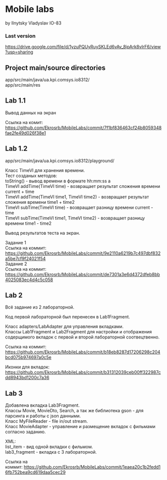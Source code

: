 # Mobile labs #
  
by Ilnytsky Vladyslav IO-83  

### Last version ###  
https://drive.google.com/file/d/1yzuPQUyRuySKLEd6vAv_8ipArk8vlrF6/view?usp=sharing
  
## Project main/source directories ##  
  
app/src/main/java/ua.kpi.comsys.io8312/  
app/src/main/res  
  
## Lab 1.1 ##  
  
Вывод данных на экран  
  
Ссылка на комит: https://github.com/Ekrosrb/MobileLabs/commit/7f1bf836463cf24b8059348fae2fe49d026f38e1  
  
## Lab 1.2 ##
  
app/src/main/java/ua.kpi.comsys.io8312/playground/  
  
Класс TimeVI для хранения времени.  
Тест созданых методов:  
toString() - вывод времени в формате hh:mm:ss a  
TimeVI addTime(TimeVI time) - возвращает результат сложения времени current + time  
TimeVI addTime(TimeVI time1, TimeVI time2) - возвращает результат сложения времени time1 + time2  
TimeVI subTime(TimeVI time) - возвращает разницу времени current - time  
TimeVI subTime(TimeVI time1, TimeVI time2) - возвращает разницу времени time1 - time2  
  
Вывод результатов теста на экран.  
  
Задание 1  
Ccылка на коммит: https://github.com/Ekrosrb/MobileLabs/commit/9e2110a6219b7c497dbf832a5be7cf9f24021f54  
Задание 2  
Ccылка на коммит: https://github.com/Ekrosrb/MobileLabs/commit/de7301a3e6d4372dfeb8bb4025083ec4d4c5c058  

## Lab 2 ##  
  
Всё задание из 2 лабораторной.  
  
Код первой лабораторной был перенесен в Lab1Fragment.  
   
Класс adapters/LabAdapter для управления вкладками.  
Классы Lab1Fragment и Lab2Fragment для настройки и отображения содерщимого вкладок с первой и второй лабораторной соотвецтвенно.  
  
Ссылка на коммит: https://github.com/Ekrosrb/MobileLabs/commit/b18eb8287d17206298c204bcd075b974697a0c5e  
  
Иконки для вкладок: https://github.com/Ekrosrb/MobileLabs/commit/b31312039ceb00ff322987cdd8943bd1200c7a36  
  
## Lab 3 ##   
  
Добавлена вкладка Lab3Fragment.  
Классы Movie, MovieDto, Search, а так же библиотека gson - для парсинга и работы с json данными.  
Класс MyFileReader - file in/out stream.  
Класс MovieAdapter - управление и размещение вкладок с фильмами согласно заданию.  
  
XML:  
list_item - вид одной вкладки с фильмом.  
lab3_fragment - вкладка с 3 лабораторной.  
  
Ссылка на коммит: https://github.com/Ekrosrb/MobileLabs/commit/1eaea20c1b2fedd16fb752bea9cd619daa5cec29    
  
